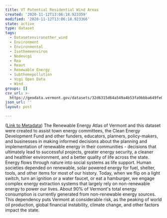 ```yaml
---
title: VT Potential Residential Wind Areas
created: '2020-11-12T13:06:18.923359'
modified: '2020-11-12T13:06:18.923366'
state: active
type: dataset
tags:
  - Datasetenvironother_wind
  - Environment
  - Environmental
  - Isothemeenviron
  - Nodevcgi
  - Rea
  - Reavt
  - Renewable Energy
  - Subthemepollution
  - Vcgi Open Data
  - Wind
groups: []
csv_url: >-
  https://geodata.vermont.gov/datasets/32d6315d64a549a4b53fa9bbba649fe0_5.csv?outSR=%7B%22latestWkid%22%3A32145%2C%22wkid%22%3A32145%7D
json_url: ''
layout: post

---
```

(<a href='http://maps.vcgi.vermont.gov/gisdata/metadata/EnvironOther_WIND.htm' target='_blank'>Link to Metadata</a>) The Renewable Energy Atlas of Vermont and this dataset were created to assist town energy committees, the Clean Energy Development Fund and other funders, educators, planners, policy-makers, and businesses in making informed decisions about the planning and implementation of renewable energy in their communities - decisions that ultimately lead to successful projects, greater energy security, a cleaner and healthier environment, and a better quality of life across the state. Energy flows through nature into social systems as life support. Human societies depended on renewable, solar powered energy for fuel, shelter, tools, and other items for most of our history. Today, when we flip on a light switch, turn an ignition or a water faucet, or eat a hamburger, we engage complex energy extraction systems that largely rely on non-renewable energy to power our lives. About 90% of Vermont's total energy consumption is currently generated from non-renewable energy sources. This dependency puts Vermont at considerable risk, as the peaking of world oil production, global financial instability, climate change, and other factors impact the state.
